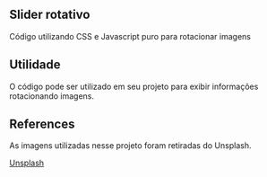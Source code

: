 ## Slider rotativo

Código utilizando CSS e Javascript puro para rotacionar imagens

## Utilidade

O código pode ser utilizado em seu projeto para exibir informações rotacionando imagens.

## References

As imagens utilizadas nesse projeto foram retiradas do Unsplash.

[Unsplash](https://unsplash.com/)
